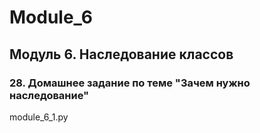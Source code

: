 # Module_6
## Модуль 6. Наследование классов
### 28. Домашнее задание по теме "Зачем нужно наследование"
module_6_1.py
